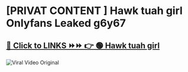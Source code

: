
 # [PRIVAT CONTENT ] Hawk tuah girl Onlyfans Leaked g6y67

## <h2><a href="https://clipsfans.com/Hawk_tuah_girl&ref=git">🔗 Click to LINKS ⏩⏩ 👉 🟢 Hawk tuah girl </a></h2>

<a href="https://clipsfans.com/Hawk_tuah_girl&ref=git" rel="nofollow" data-target="animated-image.originalLink"><img src="https://i.ibb.co.com/xMMVF88/686577567.gif" alt="Viral Video Original" style="max-width: 100%; display: inline-block;" data-target="animated-image.originalImage"></a>

